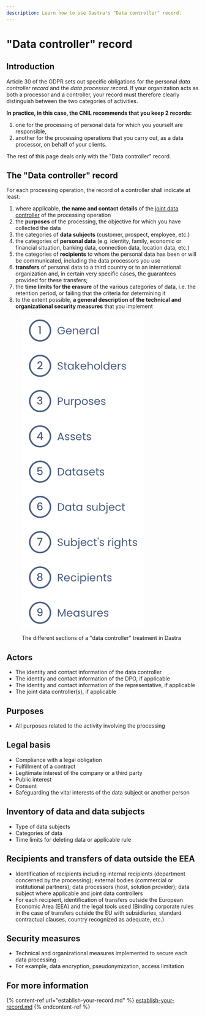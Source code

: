 ```yaml
---
description: Learn how to use Dastra's "Data controller" record.
---
```


# "Data controller" record

## Introduction

Article 30 of the GDPR sets out specific obligations for the personal _data controller record_ and the _data_ _processor record_. If your organization acts as both a processor and a controller, your record must therefore clearly distinguish between the two categories of activities.

**In practice, in this case, the CNIL recommends that you keep 2 records:**

1. one for the processing of personal data for which you yourself are responsible,
2. another for the processing operations that you carry out, as a data processor, on behalf of your clients.

The rest of this page deals only with the "Data controller" record.

## The "Data controller" record

For each processing operation, the record of a controller shall indicate at least:

1. where applicable, **the name and contact details** of the [joint data controller](https://eur-lex.europa.eu/legal-content/EN/TXT/?uri=CELEX%3A32016R0679#d1e3083-1-1) of the processing operation
2. the **purposes** of the processing, the objective for which you have collected the data
3. the categories of **data subjects** (customer, prospect, employee, etc.)
4. the categories of **personal data** (e.g. identity, family, economic or financial situation, banking data, connection data, location data, etc.)
5. the categories of **recipients** to whom the personal data has been or will be communicated, including the data processors you use
6. **transfers** of personal data to a third country or to an international organization and, in certain very specific cases, the guarantees provided for these transfers;
7. the **time limits for the erasure** of the various categories of data, i.e. the retention period, or failing that the criteria for determining it
8. to the extent possible, **a general description of the technical and organizational security measures** that you implement

<figure><img src="../../.gitbook/assets/Capture d’écran 2023-01-24 à 16.56.25.png" alt=""><figcaption><p>The different sections of a "data controller" treatment in Dastra</p></figcaption></figure>

## Actors

* The identity and contact information of the data controller&#x20;
* The identity and contact information of the DPO, if applicable&#x20;
* The identity and contact information of the representative, if applicable&#x20;
* The joint data controller(s), if applicable

## Purposes

* All purposes related to the activity involving the processing

## Legal basis

* Compliance with a legal obligation&#x20;
* Fulfillment of a contract&#x20;
* Legitimate interest of the company or a third party&#x20;
* Public interest&#x20;
* Consent&#x20;
* Safeguarding the vital interests of the data subject or another person

## Inventory of data and data subjects

* Type of data subjects&#x20;
* Categories of data&#x20;
* Time limits for deleting data or applicable rule

## Recipients and transfers of data outside the EEA

* Identification of recipients including internal recipients (department concerned by the processing); external bodies (commercial or institutional partners); data processors (host, solution provider); data subject where applicable and joint data controllers&#x20;
* For each recipient, identification of transfers outside the European Economic Area (EEA) and the legal tools used (Binding corporate rules in the case of transfers outside the EU with subsidiaries, standard contractual clauses, country recognized as adequate, etc.)

## Security measures

* Technical and organizational measures implemented to secure each data processing&#x20;
* For example, data encryption, pseudonymization, access limitation

## For more information

{% content-ref url="establish-your-record.md" %}
[establish-your-record.md](establish-your-record.md)
{% endcontent-ref %}
